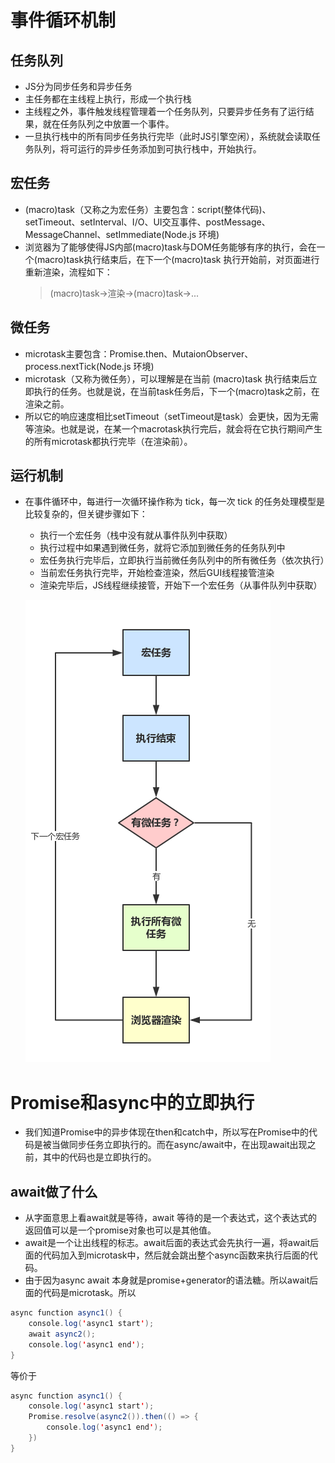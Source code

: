 # 事件循环机制
## 任务队列
* JS分为同步任务和异步任务
* 主任务都在主线程上执行，形成一个执行栈
* 主线程之外，事件触发线程管理着一个任务队列，只要异步任务有了运行结果，就在任务队列之中放置一个事件。
* 一旦执行栈中的所有同步任务执行完毕（此时JS引擎空闲），系统就会读取任务队列，将可运行的异步任务添加到可执行栈中，开始执行。

## 宏任务
* (macro)task（又称之为宏任务）主要包含：script(整体代码)、setTimeout、setInterval、I/O、UI交互事件、postMessage、MessageChannel、setImmediate(Node.js 环境)
* 浏览器为了能够使得JS内部(macro)task与DOM任务能够有序的执行，会在一个(macro)task执行结束后，在下一个(macro)task 执行开始前，对页面进行重新渲染，流程如下：
    > (macro)task->渲染->(macro)task->...

## 微任务
* microtask主要包含：Promise.then、MutaionObserver、process.nextTick(Node.js 环境)
* microtask（又称为微任务），可以理解是在当前 (macro)task 执行结束后立即执行的任务。也就是说，在当前task任务后，下一个(macro)task之前，在渲染之前。
* 所以它的响应速度相比setTimeout（setTimeout是task）会更快，因为无需等渲染。也就是说，在某一个macrotask执行完后，就会将在它执行期间产生的所有microtask都执行完毕（在渲染前）。

## 运行机制
* 在事件循环中，每进行一次循环操作称为 tick，每一次 tick 的任务处理模型是比较复杂的，但关键步骤如下：
    * 执行一个宏任务（栈中没有就从事件队列中获取）
    * 执行过程中如果遇到微任务，就将它添加到微任务的任务队列中
    * 宏任务执行完毕后，立即执行当前微任务队列中的所有微任务（依次执行）
    * 当前宏任务执行完毕，开始检查渲染，然后GUI线程接管渲染
    * 渲染完毕后，JS线程继续接管，开始下一个宏任务（从事件队列中获取）

    ![avatar](./images/运行机制.jpeg)

# Promise和async中的立即执行
* 我们知道Promise中的异步体现在then和catch中，所以写在Promise中的代码是被当做同步任务立即执行的。而在async/await中，在出现await出现之前，其中的代码也是立即执行的。

## await做了什么
* 从字面意思上看await就是等待，await 等待的是一个表达式，这个表达式的返回值可以是一个promise对象也可以是其他值。
* await是一个让出线程的标志。await后面的表达式会先执行一遍，将await后面的代码加入到microtask中，然后就会跳出整个async函数来执行后面的代码。
* 由于因为async await 本身就是promise+generator的语法糖。所以await后面的代码是microtask。所以
``` Java
async function async1() {
	console.log('async1 start');
	await async2();
	console.log('async1 end');
}
```
等价于
``` Java
async function async1() {
	console.log('async1 start');
	Promise.resolve(async2()).then(() => {
        console.log('async1 end');
    })
}
```
